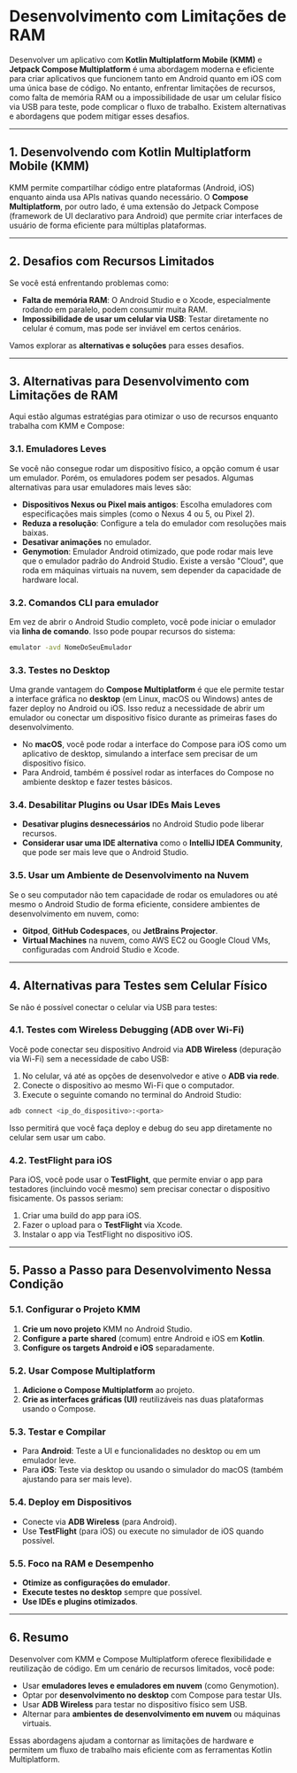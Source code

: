 # Desenvolvimento com Limitações de RAM

Desenvolver um aplicativo com **Kotlin Multiplatform Mobile (KMM)** e **Jetpack Compose Multiplatform** é uma abordagem moderna e eficiente para criar aplicativos que funcionem tanto em Android quanto em iOS com uma única base de código. No entanto, enfrentar limitações de recursos, como falta de memória RAM ou a impossibilidade de usar um celular físico via USB para teste, pode complicar o fluxo de trabalho. Existem alternativas e abordagens que podem mitigar esses desafios.

---

## 1. Desenvolvendo com Kotlin Multiplatform Mobile (KMM)
KMM permite compartilhar código entre plataformas (Android, iOS) enquanto ainda usa APIs nativas quando necessário. O **Compose Multiplatform**, por outro lado, é uma extensão do Jetpack Compose (framework de UI declarativo para Android) que permite criar interfaces de usuário de forma eficiente para múltiplas plataformas.

---

## 2. Desafios com Recursos Limitados
Se você está enfrentando problemas como:
- **Falta de memória RAM**: O Android Studio e o Xcode, especialmente rodando em paralelo, podem consumir muita RAM.
- **Impossibilidade de usar um celular via USB**: Testar diretamente no celular é comum, mas pode ser inviável em certos cenários.

Vamos explorar as **alternativas e soluções** para esses desafios.

---

## 3. Alternativas para Desenvolvimento com Limitações de RAM
Aqui estão algumas estratégias para otimizar o uso de recursos enquanto trabalha com KMM e Compose:

### 3.1. Emuladores Leves
Se você não consegue rodar um dispositivo físico, a opção comum é usar um emulador. Porém, os emuladores podem ser pesados. Algumas alternativas para usar emuladores mais leves são:
- **Dispositivos Nexus ou Pixel mais antigos**: Escolha emuladores com especificações mais simples (como o Nexus 4 ou 5, ou Pixel 2).
- **Reduza a resolução**: Configure a tela do emulador com resoluções mais baixas.
- **Desativar animações** no emulador.
- **Genymotion**: Emulador Android otimizado, que pode rodar mais leve que o emulador padrão do Android Studio. Existe a versão "Cloud", que roda em máquinas virtuais na nuvem, sem depender da capacidade de hardware local.

### 3.2. Comandos CLI para emulador
Em vez de abrir o Android Studio completo, você pode iniciar o emulador via **linha de comando**. Isso pode poupar recursos do sistema:
```bash
emulator -avd NomeDoSeuEmulador
```

### 3.3. Testes no Desktop
Uma grande vantagem do **Compose Multiplatform** é que ele permite testar a interface gráfica no **desktop** (em Linux, macOS ou Windows) antes de fazer deploy no Android ou iOS. Isso reduz a necessidade de abrir um emulador ou conectar um dispositivo físico durante as primeiras fases do desenvolvimento.

- No **macOS**, você pode rodar a interface do Compose para iOS como um aplicativo de desktop, simulando a interface sem precisar de um dispositivo físico.
- Para Android, também é possível rodar as interfaces do Compose no ambiente desktop e fazer testes básicos.

### 3.4. Desabilitar Plugins ou Usar IDEs Mais Leves
- **Desativar plugins desnecessários** no Android Studio pode liberar recursos.
- **Considerar usar uma IDE alternativa** como o **IntelliJ IDEA Community**, que pode ser mais leve que o Android Studio.

### 3.5. Usar um Ambiente de Desenvolvimento na Nuvem
Se o seu computador não tem capacidade de rodar os emuladores ou até mesmo o Android Studio de forma eficiente, considere ambientes de desenvolvimento em nuvem, como:
- **Gitpod**, **GitHub Codespaces**, ou **JetBrains Projector**.
- **Virtual Machines** na nuvem, como AWS EC2 ou Google Cloud VMs, configuradas com Android Studio e Xcode.

---

## 4. Alternativas para Testes sem Celular Físico
Se não é possível conectar o celular via USB para testes:

### 4.1. Testes com Wireless Debugging (ADB over Wi-Fi)
Você pode conectar seu dispositivo Android via **ADB Wireless** (depuração via Wi-Fi) sem a necessidade de cabo USB:
1. No celular, vá até as opções de desenvolvedor e ative o **ADB via rede**.
2. Conecte o dispositivo ao mesmo Wi-Fi que o computador.
3. Execute o seguinte comando no terminal do Android Studio:
```bash
adb connect <ip_do_dispositivo>:<porta>
```
Isso permitirá que você faça deploy e debug do seu app diretamente no celular sem usar um cabo.

### 4.2. TestFlight para iOS
Para iOS, você pode usar o **TestFlight**, que permite enviar o app para testadores (incluindo você mesmo) sem precisar conectar o dispositivo fisicamente. Os passos seriam:
1. Criar uma build do app para iOS.
2. Fazer o upload para o **TestFlight** via Xcode.
3. Instalar o app via TestFlight no dispositivo iOS.

---

## 5. Passo a Passo para Desenvolvimento Nessa Condição

### 5.1. Configurar o Projeto KMM
1. **Crie um novo projeto** KMM no Android Studio.
2. **Configure a parte shared** (comum) entre Android e iOS em **Kotlin**.
3. **Configure os targets Android e iOS** separadamente.

### 5.2. Usar Compose Multiplatform
1. **Adicione o Compose Multiplatform** ao projeto.
2. **Crie as interfaces gráficas (UI)** reutilizáveis nas duas plataformas usando o Compose.

### 5.3. Testar e Compilar
- Para **Android**: Teste a UI e funcionalidades no desktop ou em um emulador leve.
- Para **iOS**: Teste via desktop ou usando o simulador do macOS (também ajustando para ser mais leve).

### 5.4. Deploy em Dispositivos
- Conecte via **ADB Wireless** (para Android).
- Use **TestFlight** (para iOS) ou execute no simulador de iOS quando possível.

### 5.5. Foco na RAM e Desempenho
- **Otimize as configurações do emulador**.
- **Execute testes no desktop** sempre que possível.
- **Use IDEs e plugins otimizados**.

---

## 6. Resumo
Desenvolver com KMM e Compose Multiplatform oferece flexibilidade e reutilização de código. Em um cenário de recursos limitados, você pode:
- Usar **emuladores leves e emuladores em nuvem** (como Genymotion).
- Optar por **desenvolvimento no desktop** com Compose para testar UIs.
- Usar **ADB Wireless** para testar no dispositivo físico sem USB.
- Alternar para **ambientes de desenvolvimento em nuvem** ou máquinas virtuais.

Essas abordagens ajudam a contornar as limitações de hardware e permitem um fluxo de trabalho mais eficiente com as ferramentas Kotlin Multiplatform.
